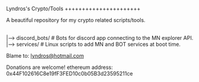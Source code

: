 Lyndros's Crypto/Tools
++++++++++++++++++++++

A beautiful repository for my crypto related scripts/tools.

\
|--> discord_bots/	# Bots for discord app connecting to the MN explorer API. 
|--> services/		# Linux scripts to add MN and BOT services at boot time.

Blame to: lyndros@hotmail.com

Donations are welcome!
  ethereum address: 0x44F102616C8e19fF3FED10c0b05B3d23595211ce
